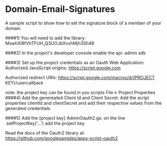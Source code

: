# Domain-Email-Signatures
A sample script to show how to set the signature block of a member of your domain


####1) You will need to add the library:
MswhXl8fVhTFUH_Q3UOJbXvxhMjh3Sh48

####2) In the project's developer console enable the api:
admin sdk

####3) Set up the project credentials as an Oauth Web Application:
 Authorized JavaScript origins: 
 https://script.google.com
 
 Authorized redirect URIs: 
 https://script.google.com/macros/d/{PROJECT KEY}/usercallback
 
 note: the project key can be found in you scripts File-> Project Properties
####4) Add the genereated Client Id and Client Secret:
     Add the script properties clientId and clientSecret and 
     add their respective values from the generated credentials
     
####5) Add the {project key} AdminOauth2.gs:
       on the line .setProjectKey('...') add the project key

Read the docs of the Oauth2 library at:
https://github.com/googlesamples/apps-script-oauth2
